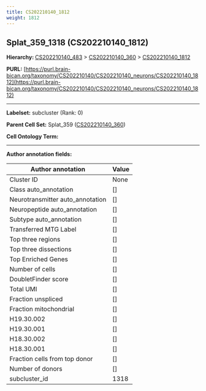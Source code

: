 ```yaml
---
title: CS202210140_1812
weight: 1812
---
```

## Splat_359_1318 (CS202210140_1812)
<b>Hierarchy: </b>
[CS202210140_483](../CS202210140_483) >
[CS202210140_360](../CS202210140_360) >
[CS202210140_1812](../CS202210140_1812)

**PURL:** [https://purl.brain-bican.org/taxonomy/CS202210140/CS202210140_neurons/CS202210140_1812](https://purl.brain-bican.org/taxonomy/CS202210140/CS202210140_neurons/CS202210140_1812)

---


**Labelset:** subcluster (Rank: 0)

**Parent Cell Set:** Splat_359 ([CS202210140_360](../CS202210140_360))



**Cell Ontology Term:** 

[MARKER GENES.]: #


---

[TRANSFERRED ANNOTATIONS.]: #


[AUTHOR ANNOTATION FIELDS.]: #


**Author annotation fields:**

| Author annotation | Value |
|-------------------|-------|
|Cluster ID|None|
|Class auto_annotation|[]|
|Neurotransmitter auto_annotation|[]|
|Neuropeptide auto_annotation|[]|
|Subtype auto_annotation|[]|
|Transferred MTG Label|[]|
|Top three regions|[]|
|Top three dissections|[]|
|Top Enriched Genes|[]|
|Number of cells|[]|
|DoubletFinder score|[]|
|Total UMI|[]|
|Fraction unspliced|[]|
|Fraction mitochondrial|[]|
|H19.30.002|[]|
|H19.30.001|[]|
|H18.30.002|[]|
|H18.30.001|[]|
|Fraction cells from top donor|[]|
|Number of donors|[]|
|subcluster_id|1318|
